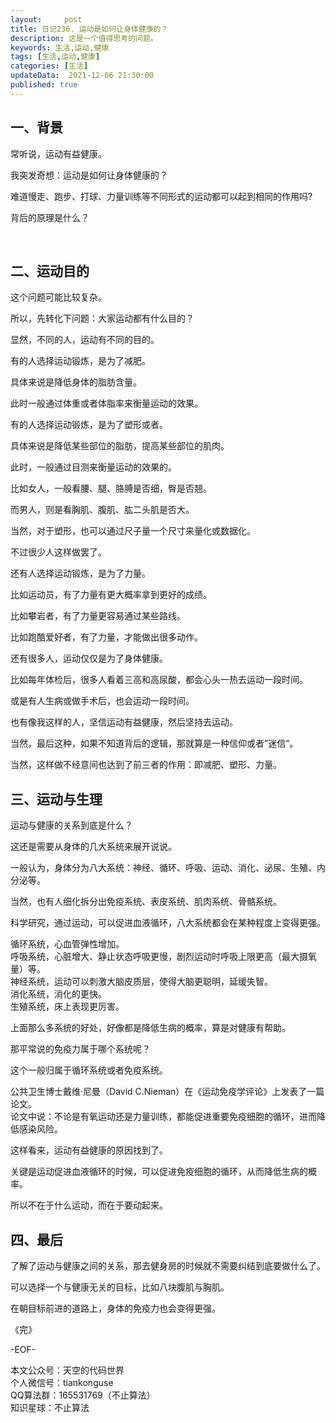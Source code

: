 ```yaml
---   
layout:     post  
title: 日记236. 运动是如何让身体健康的？  
description: 这是一个值得思考的问题。       
keywords: 生活,运动,健康  
tags: [生活,运动,健康]    
categories: [生活]  
updateData:  2021-12-06 21:30:00  
published: true  
---  
```



## 一、背景  
 

常听说，运动有益健康。  


我突发奇想：运动是如何让身体健康的？  


难道慢走、跑步、打球、力量训练等不同形式的运动都可以起到相同的作用吗?  


背后的原理是什么？  

​

## 二、运动目的  


这个问题可能比较复杂。  


所以，先转化下问题：大家运动都有什么目的？  



显然，不同的人，运动有不同的目的。  



有的人选择运动锻炼，是为了减肥。  

具体来说是降低身体的脂肪含量。  

此时一般通过体重或者体脂率来衡量运动的效果。  



有的人选择运动锻炼，是为了塑形或者。  

具体来说是降低某些部位的脂肪，提高某些部位的肌肉。  

此时，一般通过目测来衡量运动的效果的。  

比如女人，一般看腰、腿、胳膊是否细，臀是否翘。  

而男人，则是看胸肌、腹肌、肱二头肌是否大。  

当然，对于塑形，也可以通过尺子量一个尺寸来量化或数据化。  

不过很少人这样做罢了。  



还有人选择运动锻炼，是为了力量。  

比如运动员，有了力量有更大概率拿到更好的成绩。  

比如攀岩者，有了力量更容易通过某些路线。  

比如跑酷爱好者，有了力量，才能做出很多动作。  




还有很多人，运动仅仅是为了身体健康。  

比如每年体检后，很多人看着三高和高尿酸，都会心头一热去运动一段时间。  

或是有人生病或做手术后，也会运动一段时间。  

也有像我这样的人，坚信运动有益健康，然后坚持去运动。  


当然，最后这种，如果不知道背后的逻辑，那就算是一种信仰或者”迷信“。  

当然，这样做不经意间也达到了前三者的作用：即减肥、塑形、力量。  



## 三、运动与生理


运动与健康的关系到底是什么？  


这还是需要从身体的几大系统来展开说说。  


一般认为，身体分为八大系统：神经、循环、呼吸、运动、消化、泌尿、生殖、内分泌等。  


当然，也有人细化拆分出免疫系统、表皮系统、肌肉系统、骨骼系统。  



科学研究，通过运动，可以促进血液循环，八大系统都会在某种程度上变得更强。  


循环系统，心血管弹性增加。  
呼吸系统，心脏增大、静止状态呼吸更慢，剧烈运动时呼吸上限更高（最大摄氧量）等。  
神经系统，运动可以刺激大脑皮质层，使得大脑更聪明，延缓失智。  
消化系统，消化的更快。  
生殖系统，床上表现更厉害。  


上面那么多系统的好处，好像都是降低生病的概率，算是对健康有帮助。  


那平常说的免疫力属于哪个系统呢？  


这个一般归属于循环系统或者免疫系统。  


公共卫生博士戴维·尼曼（David C.Nieman）在《运动免疫学评论》上发表了一篇论文。  
论文中说：不论是有氧运动还是力量训练，都能促进重要免疫细胞的循环，进而降低感染风险。  


这样看来，运动有益健康的原因找到了。  


关键是运动促进血液循环的时候，可以促进免疫细胞的循环，从而降低生病的概率。  


所以不在于什么运动，而在于要动起来。  


## 四、最后  


了解了运动与健康之间的关系，那去健身房的时候就不需要纠结到底要做什么了。  


可以选择一个与健康无关的目标，比如八块腹肌与胸肌。  


在朝目标前进的道路上，身体的免疫力也会变得更强。  





《完》  


-EOF-  



本文公众号：天空的代码世界  
个人微信号：tiankonguse  
QQ算法群：165531769（不止算法）  
知识星球：不止算法  

